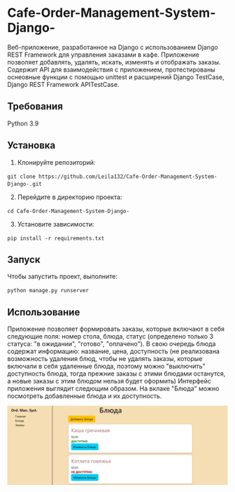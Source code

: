 # Cafe-Order-Management-System-Django-

Веб-приложение, разработанное на Django с использованием Django REST Framework для управления заказами в кафе. Приложение позволяет добавлять, удалять, искать, изменять и отображать заказы. Содержит API для взаимодействия с приложением, протестированы оснеовные функции с помощью unittest и расширений Django TestCase, Django REST Framework APITestCase.

## Требования

Python 3.9

## Установка

1. Клонируйте репозиторий:

`git clone https://github.com/Leila132/Cafe-Order-Management-System-Django-.git`

2. Перейдите в директорию проекта:

`cd Cafe-Order-Management-System-Django-`

3. Установите зависимости:

`pip install -r requirements.txt`

## Запуск

Чтобы запустить проект, выполните:

`python manage.py runserver`

## Использование

Приложение позволяет формировать заказы, которые включают в себя следующие поля: номер стола, блюда, статус (определено только 3 статуса: "в ожидании", "готово", "оплачено"). В свою очередь блюда содержат информацию: название, цена, доступность (не реализована возможность удаления блюд, чтобы не удалять заказы, которые включали в себя удаленные блюда, поэтому можно "выключить" доступность блюда, тогда прежние заказы с этими блюдами останутся, а новые заказы с этим блюдом нельзя будет оформить)
Интерфейс приложения выглядит следющим образом. На вклаке "Блюда" можно посмотреть добавленные блюда и их доступность.

![](images/dishs.png)


